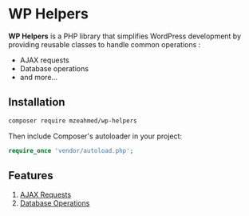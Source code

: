 # WP Helpers

**WP Helpers** is a PHP library that simplifies WordPress development by providing reusable classes to handle common operations :

- AJAX requests
- Database operations
- and more...

## Installation

```bash
composer require mzeahmed/wp-helpers
```
Then include Composer's autoloader in your project:

```php
require_once 'vendor/autoload.php';
```

## Features
1. [AJAX Requests](#ajax-requests)
2. [Database Operations](#database-operations)


